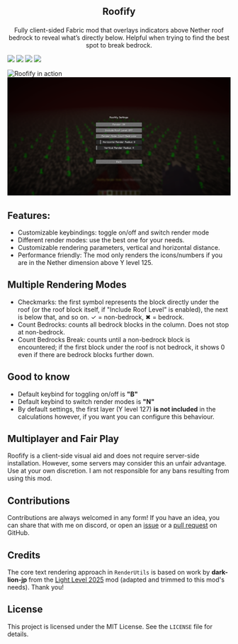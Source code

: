
## <p align="center">Roofify</p>
<p align="center">
Fully client-sided Fabric mod that overlays indicators above Nether roof bedrock to reveal what’s directly below. Helpful when trying to find the best spot to break bedrock.
</p>

<div style="display: inline" align="center">
  <img src="https://img.shields.io/badge/Minecraft-1.21.8-purple">
  <img src="https://img.shields.io/badge/Fabric_Loader-0.17.3-purple">
  <img src="https://img.shields.io/badge/Fabric_API-0.136.0+1.21.8-purple">
  <img src="https://img.shields.io/github/actions/workflow/status/risdn/roofify/build.yml?branch=main">
</div>

![Roofify in action](https://cdn.modrinth.com/data/cached_images/947309e012126629801d1d8992bd6adeadf15f09.png)
![Roofify ModMenu integration](https://github.com/RisDN/roofify/blob/main/src/main/resources/assets/roofify/roofify_modmenu.png?raw=true)

## Features:
- Customizable keybindings: toggle on/off and switch render mode
- Different render modes: use the best one for your needs.
- Customizable rendering parameters, vertical and horizontal distance.
- Performance friendly: The mod only renders the icons/numbers if you are in the Nether dimension above Y level 125.


## Multiple Rendering Modes
- Checkmarks: the first symbol represents the block directly under the roof (or the roof block itself, if "Include Roof Level" is enabled), the next is below that, and so on. ✓ = non-bedrock, ✖ = bedrock.
- Count Bedrocks: counts all bedrock blocks in the column. Does not stop at non-bedrock.
- Count Bedrocks Break: counts until a non-bedrock block is encountered; if the first block under the roof is not bedrock, it shows 0 even if there are bedrock blocks further down.


## Good to know
- Default keybind for toggling on/off is **"B"**
- Default keybind to switch render modes is **"N"**
- By default settings, the first layer (Y level 127) **is not included** in the calculations however, if you want you can configure this behaviour.


## Multiplayer and Fair Play
Roofify is a client-side visual aid and does not require server-side installation. However, some servers may consider this an unfair advantage. Use at your own discretion. I am not responsible for any bans resulting from using this mod.


## Contributions
Contributions are always welcomed in any form! If you have an idea, you can share that with me on discord, or open an [issue](https://github.com/RisDN/roofify/issues) or a [pull request](https://github.com/RisDN/roofify/pulls) on GitHub.


## Credits
The core text rendering approach in `RenderUtils` is based on work by **dark-lion-jp** from the [Light Level 2025](https://modrinth.com/mod/light-level-2025) mod (adapted and trimmed to this mod's needs). Thank you!


## License
This project is licensed under the MIT License. See the `LICENSE` file for details.
